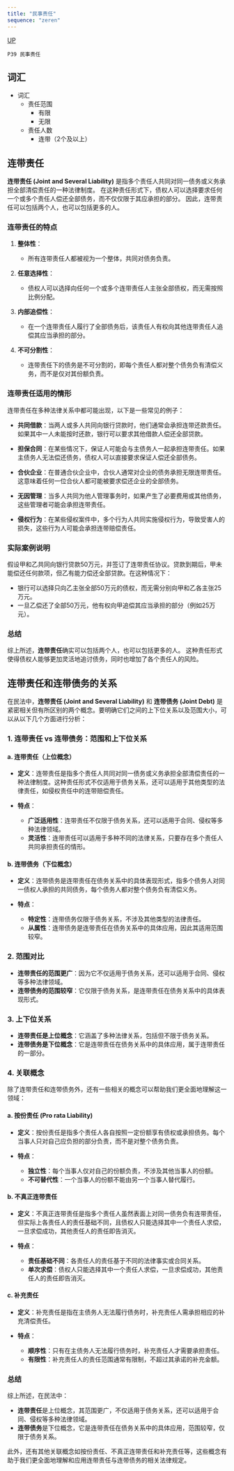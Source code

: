 ```yaml
---
title: "民事责任"
sequence: "zeren"
---
```


[UP](/law/civil-law-index.html)

```text
P39 民事责任
```

## 词汇

- 词汇
    - 责任范围
        - 有限
        - 无限
    - 责任人数
        - 连带（2个及以上）

## 连带责任

**连带责任 (Joint and Several Liability)** 是指多个责任人共同对同一债务或义务承担全部清偿责任的一种法律制度。
在这种责任形式下，债权人可以选择要求任何一个或多个责任人偿还全部债务，而不仅仅限于其应承担的部分。
因此，连带责任可以包括两个人，也可以包括更多的人。

### 连带责任的特点

1. **整体性**：
   - 所有连带责任人都被视为一个整体，共同对债务负责。
   
2. **任意选择性**：
   - 债权人可以选择向任何一个或多个连带责任人主张全部债权，而无需按照比例分配。

3. **内部追偿性**：
   - 在一个连带责任人履行了全部债务后，该责任人有权向其他连带责任人追偿其应当承担的部分。

4. **不可分割性**：
   - 连带责任下的债务是不可分割的，即每个责任人都对整个债务负有清偿义务，而不是仅对其份额负责。

### 连带责任适用的情形

连带责任在多种法律关系中都可能出现，以下是一些常见的例子：

- **共同借款**：当两人或多人共同向银行贷款时，他们通常会承担连带还款责任。如果其中一人未能按时还款，银行可以要求其他借款人偿还全部贷款。
  
- **担保合同**：在某些情况下，保证人可能会与主债务人一起承担连带责任。如果主债务人无法偿还债务，债权人可以直接要求保证人偿还全部债务。

- **合伙企业**：在普通合伙企业中，合伙人通常对企业的债务承担无限连带责任。这意味着任何一位合伙人都可能被要求偿还企业的全部债务。

- **无因管理**：当多人共同为他人管理事务时，如果产生了必要费用或其他债务，这些管理者可能会承担连带责任。

- **侵权行为**：在某些侵权案件中，多个行为人共同实施侵权行为，导致受害人的损失，这些行为人可能会承担连带赔偿责任。

### 实际案例说明

假设甲和乙共同向银行贷款50万元，并签订了连带责任协议。贷款到期后，甲未能偿还任何款项，但乙有能力偿还全部贷款。在这种情况下：

- 银行可以选择只向乙主张全部50万元的债权，而无需分别向甲和乙各主张25万元。
- 一旦乙偿还了全部50万元，他有权向甲追偿其应当承担的部分（例如25万元）。

### 总结

综上所述，**连带责任**确实可以包括两个人，也可以包括更多的人。
这种责任形式使得债权人能够更加灵活地追讨债务，同时也增加了各个责任人的风险。

## 连带责任和连带债务的关系

在民法中，**连带责任 (Joint and Several Liability)** 和 **连带债务 (Joint Debt)** 是紧密相关但有所区别的两个概念。要明确它们之间的上下位关系以及范围大小，可以从以下几个方面进行分析：

### 1. **连带责任 vs 连带债务：范围和上下位关系**

#### a. **连带责任（上位概念）**

- **定义**：连带责任是指多个责任人共同对同一债务或义务承担全部清偿责任的一种法律制度。这种责任形式不仅适用于债务关系，还可以适用于其他类型的法律责任，如侵权责任中的连带赔偿责任。
  
- **特点**：
  - **广泛适用性**：连带责任不仅限于债务关系，还可以适用于合同、侵权等多种法律领域。
  - **灵活性**：连带责任可以适用于多种不同的法律关系，只要存在多个责任人共同承担责任的情形。

#### b. **连带债务（下位概念）**

- **定义**：连带债务是连带责任在债务关系中的具体表现形式，指多个债务人对同一债权人承担的共同债务，每个债务人都对整个债务负有清偿义务。
  
- **特点**：
  - **特定性**：连带债务仅限于债务关系，不涉及其他类型的法律责任。
  - **从属性**：连带债务是连带责任在债务关系中的具体应用，因此其适用范围较窄。

### 2. **范围对比**

- **连带责任的范围更广**：因为它不仅适用于债务关系，还可以适用于合同、侵权等多种法律领域。
- **连带债务的范围较窄**：它仅限于债务关系，是连带责任在债务关系中的具体表现形式。

### 3. **上下位关系**

- **连带责任是上位概念**：它涵盖了多种法律关系，包括但不限于债务关系。
- **连带债务是下位概念**：它是连带责任在债务关系中的具体应用，属于连带责任的一部分。

### 4. **关联概念**

除了连带责任和连带债务外，还有一些相关的概念可以帮助我们更全面地理解这一领域：

#### a. **按份责任 (Pro rata Liability)**

- **定义**：按份责任是指多个责任人各自按照一定份额享有债权或承担债务。每个当事人只对自己应负担的部分负责，而不是对整个债务负责。
  
- **特点**：
  - **独立性**：每个当事人仅对自己的份额负责，不涉及其他当事人的份额。
  - **不可替代性**：一个当事人的份额不能由另一个当事人替代履行。

#### b. **不真正连带责任**

- **定义**：不真正连带责任是指多个责任人虽然表面上对同一债务负有连带责任，但实际上各责任人的责任基础不同，且债权人只能选择其中一个责任人求偿，一旦求偿成功，其他责任人的责任即告消灭。
  
- **特点**：
  - **责任基础不同**：各责任人的责任基于不同的法律事实或合同关系。
  - **单次求偿**：债权人只能选择其中一个责任人求偿，一旦求偿成功，其他责任人的责任即告消灭。

#### c. **补充责任**

- **定义**：补充责任是指在主债务人无法履行债务时，补充责任人需承担相应的补充清偿责任。
  
- **特点**：
  - **顺序性**：只有在主债务人无法履行债务时，补充责任人才需要承担责任。
  - **有限性**：补充责任人的责任范围通常有限制，不超过其承诺的补充金额。

### 总结

综上所述，在民法中：

- **连带责任**是上位概念，其范围更广，不仅适用于债务关系，还可以适用于合同、侵权等多种法律领域。
- **连带债务**是下位概念，它是连带责任在债务关系中的具体应用，范围较窄，仅限于债务关系。

此外，还有其他关联概念如按份责任、不真正连带责任和补充责任等，这些概念有助于我们更全面地理解和应用连带责任与连带债务的相关法律规定。

